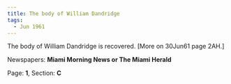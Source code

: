 ```yaml
---  
title: The body of William Dandridge  
tags:  
  - Jun 1961  
---  
```

  
The body of William Dandridge is recovered. [More on 30Jun61 page 2AH.]  
  
Newspapers: **Miami Morning News or The Miami Herald**  
  
Page: **1**, Section: **C** 
